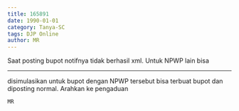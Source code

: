 ```yaml
---
title: 165891
date: 1990-01-01
category: Tanya-SC
tags: DJP Online
author: MR
---
```


Saat posting bupot notifnya tidak berhasil xml. Untuk NPWP lain bisa

---

disimulasikan untuk bupot dengan NPWP tersebut bisa terbuat bupot dan diposting normal. Arahkan ke pengaduan

`MR`

